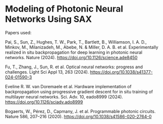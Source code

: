 # Modeling of Photonic Neural Networks Using SAX
Papers used:

Pai, S., Sun, Z., Hughes, T. W., Park, T., Bartlett, B., Williamson, I. A. D., Minkov, M., Milanizadeh, M., Abebe, N. & Miller, D. A. B. et al. Experimentally realized in situ backpropagation for deep learning in photonic neural networks. Nature (2024). https://doi.org/10.1126/science.ade8450

Fu, T., Zhang, J., Sun, R. et al. Optical neural networks: progress and challenges. Light Sci Appl 13, 263 (2024). https://doi.org/10.1038/s41377-024-01590-3

Eveline R. W. van Doremaele et al. Hardware implementation of backpropagation using progressive gradient descent for in situ training of multilayer neural networks. Sci. Adv. 10, eado8999 (2024). https://doi.org/10.1126/sciadv.ado8999

Bogaerts, W., Pérez, D., Capmany, J. et al. Programmable photonic circuits. Nature 586, 207–216 (2020). https://doi.org/10.1038/s41586-020-2764-0

